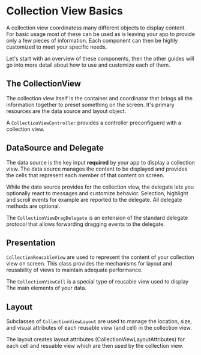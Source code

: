 # Collection View Basics

A collection view coordinatess many different objects to display content. For basic usage most of these can be used as is leaving your app to provide only a few pieces of information. Each component can then be highly customized to meet your specific needs.

Let's start with an overview of these components, then the other guides will go into more detail about how to use and customize each of them.


## The CollectionView

The collection view itself is the container and coordinator that brings all the information together to preset something on the screen. It's primary resources are the data source and layout object.

A `CollectionViewController` provides a controller preconfiguerd with a collection view.


## DataSource and Delegate

The data source is the key input **required** by your app to display a collection view. The data source manages the content to be displayed and provides the cells that represent each member of that content on screen.

While the data source provides for the collection view, the delegate lets you optionally react to messages and customize behavior. Selection, highlight and scroll events for example are reported to the delegate. All delegate methods are optional.

The `CollectionViewDragDelegate` is an extension of the standard delegate protocol that allows forwarding dragging events to the delegate.


## Presentation

`CollectionReusableView` are used to represent the content of your collection view on screen. This class provides the mechanisms for layout and reusability of views to maintain adequate performance.

The `CollectionViewCell` is a special type of reusable view used to display The main elements of your data.

## Layout

Subclasses of `CollectionViewLayout` are used to manage the location, size, and visual attributes of each reusable view (and cell) in the collection view.

The layout creates layout attributes (CollectionViewLayoutAttributes) for each cell and resuable view which are then used by the collection view.

